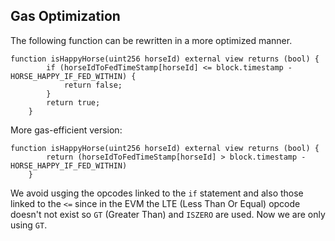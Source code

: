 ## Gas Optimization
The following function can be rewritten in a more optimized manner.
```solidity
function isHappyHorse(uint256 horseId) external view returns (bool) {
        if (horseIdToFedTimeStamp[horseId] <= block.timestamp - HORSE_HAPPY_IF_FED_WITHIN) {
            return false;
        }
        return true;
    }
```
More gas-efficient version:
```solidity
function isHappyHorse(uint256 horseId) external view returns (bool) {
        return (horseIdToFedTimeStamp[horseId] > block.timestamp - HORSE_HAPPY_IF_FED_WITHIN)
    }
```
We avoid usging the opcodes linked to the `if` statement and also those linked to the `<=` since in the EVM the LTE (Less Than Or Equal) opcode doesn't not exist so `GT` (Greater Than) and `ISZERO` are used. Now we are only using `GT`.
